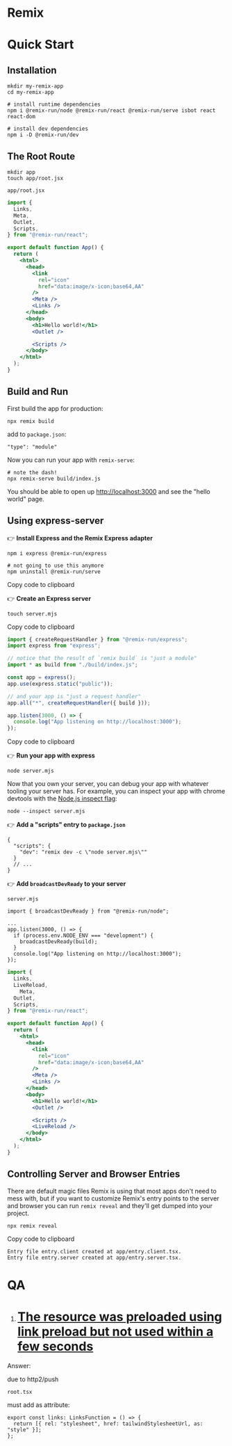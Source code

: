 # Remix

# Quick Start

## Installation

```
mkdir my-remix-app
cd my-remix-app

# install runtime dependencies
npm i @remix-run/node @remix-run/react @remix-run/serve isbot react react-dom

# install dev dependencies
npm i -D @remix-run/dev
```

## The Root Route

```
mkdir app
touch app/root.jsx
```

`app/root.jsx`

```jsx
import {
  Links,
  Meta,
  Outlet,
  Scripts,
} from "@remix-run/react";

export default function App() {
  return (
    <html>
      <head>
        <link
          rel="icon"
          href="data:image/x-icon;base64,AA"
        />
        <Meta />
        <Links />
      </head>
      <body>
        <h1>Hello world!</h1>
        <Outlet />

        <Scripts />
      </body>
    </html>
  );
}
```

## Build and Run

First build the app for production:

```
npx remix build
```

add to `package.json`:

```
"type": "module"
```

Now you can run your app with `remix-serve`:

```
# note the dash!
npx remix-serve build/index.js
```

You should be able to open up [http://localhost:3000](http://localhost:3000/) and see the "hello world" page.

## Using express-server

👉 **Install Express and the Remix Express adapter**

```
npm i express @remix-run/express

# not going to use this anymore
npm uninstall @remix-run/serve
```

Copy code to clipboard

👉 **Create an Express server**

```
touch server.mjs
```

Copy code to clipboard

```jsx
import { createRequestHandler } from "@remix-run/express";
import express from "express";

// notice that the result of `remix build` is "just a module"
import * as build from "./build/index.js";

const app = express();
app.use(express.static("public"));

// and your app is "just a request handler"
app.all("*", createRequestHandler({ build }));

app.listen(3000, () => {
  console.log("App listening on http://localhost:3000");
});
```

Copy code to clipboard

👉 **Run your app with express**

```
node server.mjs
```

Now that you own your server, you can debug your app with whatever tooling your server has. For example, you can inspect your app with chrome devtools with the [Node.js inspect flag](https://nodejs.org/en/docs/guides/debugging-getting-started/):

```
node --inspect server.mjs
```

👉 **Add a "scripts" entry to `package.json`**

```jsonc
{
  "scripts": {
    "dev": "remix dev -c \"node server.mjs\""
  }
  // ...
}
```

👉 **Add `broadcastDevReady` to your server**

`server.mjs`

```
import { broadcastDevReady } from "@remix-run/node";

...
app.listen(3000, () => {
  if (process.env.NODE_ENV === "development") {
    broadcastDevReady(build);
  }
  console.log("App listening on http://localhost:3000");
});
```



```jsx
import {
  Links,
  LiveReload,
	Meta,
  Outlet,
  Scripts,
} from "@remix-run/react";

export default function App() {
  return (
    <html>
      <head>
        <link
          rel="icon"
          href="data:image/x-icon;base64,AA"
        />
        <Meta />
        <Links />
      </head>
      <body>
        <h1>Hello world!</h1>
        <Outlet />

        <Scripts />
        <LiveReload />
      </body>
    </html>
  );
}
```

## Controlling Server and Browser Entries

There are default magic files Remix is using that most apps don't need to mess with, but if you want to customize Remix's entry points to the server and browser you can run `remix reveal` and they'll get dumped into your project.

```
npx remix reveal
```

Copy code to clipboard

```
Entry file entry.client created at app/entry.client.tsx.
Entry file entry.server created at app/entry.server.tsx.
```

# QA

1. # [The resource was preloaded using link preload but not used within a few seconds](https://wordpress.stackexchange.com/questions/253151/the-resource-was-preloaded-using-link-preload-but-not-used-within-a-few-seconds)

Answer:

due to http2/push

`root.tsx`

must add as attribute:

```
export const links: LinksFunction = () => {
  return [{ rel: "stylesheet", href: tailwindStylesheetUrl, as: "style" }];
};
```





